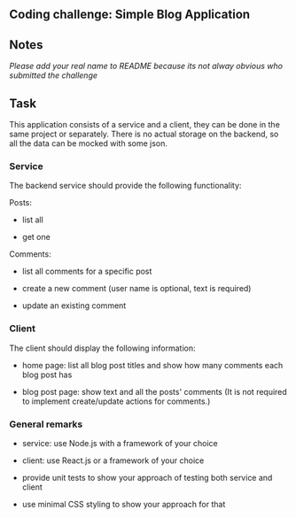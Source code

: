 Coding challenge: Simple Blog Application
-----------------------------------------

## Notes

*Please add your real name to README because its not alway obvious who submitted the challenge* 

## Task


This application consists of a service and a client, they can be done in the same project or separately. There is no actual storage on the backend, so all the data can be mocked with some json.

### Service

The backend service should provide the following functionality:

Posts:

-   list all

-   get one

Comments:

-   list all comments for a specific post

-   create a new comment (user name is optional, text is required)

-   update an existing comment

### Client

The client should display the following information:

-   home page: list all blog post titles and show how many comments each blog post has

-   blog post page: show text and all the posts' comments (It is not required to implement create/update actions for comments.)

### General remarks

-   service: use Node.js with a framework of your choice

-   client: use React.js or a framework of your choice

-   provide unit tests to show your approach of testing both service and client

-   use minimal CSS styling to show your approach for that
